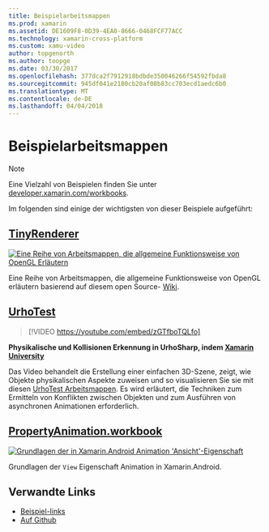 ```yaml
---
title: Beispielarbeitsmappen
ms.prod: xamarin
ms.assetid: DE1609F8-0D39-4EA0-8666-0468FCF77ACC
ms.technology: xamarin-cross-platform
ms.custom: xamu-video
author: topgenorth
ms.author: toopge
ms.date: 03/30/2017
ms.openlocfilehash: 377dca2f7912918bdbde350046266f54592fbda8
ms.sourcegitcommit: 945df041e2180cb20af08b83cc703ecd1aedc6b0
ms.translationtype: MT
ms.contentlocale: de-DE
ms.lasthandoff: 04/04/2018
---
```

# <a name="sample-workbooks"></a>Beispielarbeitsmappen

> [!NOTE]
> Eine Vielzahl von Beispielen finden Sie unter [developer.xamarin.com/workbooks](https://developer.xamarin.com/workbooks/).

Im folgenden sind einige der wichtigsten von dieser Beispiele aufgeführt:

## <a name="tinyrenderertinyrenderermd"></a>[TinyRenderer](tinyrenderer.md)

[![](images/tinyrenderer-sml.png "Eine Reihe von Arbeitsmappen, die allgemeine Funktionsweise von OpenGL Erläutern")](images/tinyrenderer-sml-orig.png#lightbox)

Eine Reihe von Arbeitsmappen, die allgemeine Funktionsweise von OpenGL erläutern basierend auf diesem open Source- [Wiki](https://github.com/ssloy/tinyrenderer/wiki/).

[](tinyrenderer.md)

## <a name="urhotesthttpsgithubcomkrumelururhotest"></a>[UrhoTest](https://github.com/Krumelur/UrhoTest)

 > [!VIDEO https://youtube.com/embed/zGTfboTQLfo]

**Physikalische und Kollisionen Erkennung in UrhoSharp, indem [Xamarin University](https://university.xamarin.com)**

Das Video behandelt die Erstellung einer einfachen 3D-Szene, zeigt, wie Objekte physikalischen Aspekte zuweisen und so visualisieren Sie sie mit diesen [UrhoTest Arbeitsmappen](https://github.com/Krumelur/UrhoTest). Es wird erläutert, die Techniken zum Ermitteln von Konflikten zwischen Objekten und zum Ausführen von asynchronen Animationen erforderlich.

## <a name="propertyanimationworkbookhttpsdeveloperxamarincomworkbooksandroiduser-interfacepropertyanimationworkbook"></a>[PropertyAnimation.workbook](https://developer.xamarin.com/workbooks/android/user-interface/PropertyAnimation.workbook)

[![](images/android-property-view-sml.png "Grundlagen der in Xamarin.Android Animation 'Ansicht'-Eigenschaft")](images/android-property-view.png#lightbox)

Grundlagen der `View` Eigenschaft Animation in Xamarin.Android.


<!--[![](images/skia0-sml.png "Android")](images/skia0.png#lightbox)

SkiaSharp provides a powerful C# API for doing 2D graphics. See how to use Skia to draw in your apps.-->


## <a name="related-links"></a>Verwandte Links

- [Beispiel-links](https://developer.xamarin.com/workbooks)
- [Auf Github](https://github.com/xamarin/workbooks)
